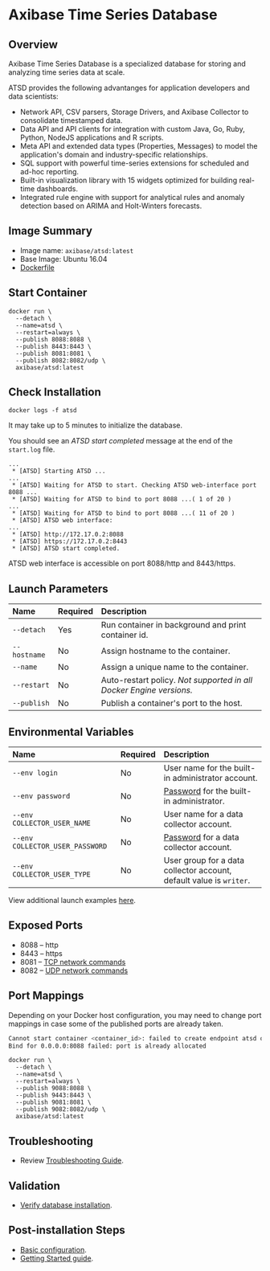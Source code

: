 # Axibase Time Series Database

## Overview

Axibase Time Series Database is a specialized database for storing and analyzing time series data at scale.

ATSD provides the following advantanges for application developers and data scientists:

- Network API, CSV parsers, Storage Drivers, and Axibase Collector to consolidate timestamped data.
- Data API and API clients for integration with custom Java, Go, Ruby, Python, NodeJS applications and R scripts.
- Meta API and extended data types (Properties, Messages) to model the application's domain and industry-specific relationships.
- SQL support with powerful time-series extensions for scheduled and ad-hoc reporting.
- Built-in visualization library with 15 widgets optimized for building real-time dashboards.
- Integrated rule engine with support for analytical rules and anomaly detection based on ARIMA and Holt-Winters forecasts.

## Image Summary

* Image name: `axibase/atsd:latest`
* Base Image: Ubuntu 16.04
* [Dockerfile](https://github.com/axibase/dockers/blob/master/Dockerfile)

## Start Container

```properties
docker run \
  --detach \
  --name=atsd \
  --restart=always \
  --publish 8088:8088 \
  --publish 8443:8443 \
  --publish 8081:8081 \
  --publish 8082:8082/udp \
  axibase/atsd:latest
```

## Check Installation

```
docker logs -f atsd
```

It may take up to 5 minutes to initialize the database.

You should see an _ATSD start completed_ message at the end of the `start.log` file.

```
...
 * [ATSD] Starting ATSD ...
...
 * [ATSD] Waiting for ATSD to start. Checking ATSD web-interface port 8088 ...
 * [ATSD] Waiting for ATSD to bind to port 8088 ...( 1 of 20 )
...
 * [ATSD] Waiting for ATSD to bind to port 8088 ...( 11 of 20 )
 * [ATSD] ATSD web interface:
...
 * [ATSD] http://172.17.0.2:8088
 * [ATSD] https://172.17.0.2:8443
 * [ATSD] ATSD start completed.
```

ATSD web interface is accessible on port 8088/http and 8443/https.

## Launch Parameters

| **Name** | **Required** | **Description** |
|:---|:---|:---|
|`--detach` | Yes | Run container in background and print container id. |
|`--hostname` | No | Assign hostname to the container. |
|`--name` | No | Assign a unique name to the container. |
|`--restart` | No | Auto-restart policy. _Not supported in all Docker Engine versions._ |
|`--publish` | No | Publish a container's port to the host. |

## Environmental Variables

| **Name** | **Required** | **Description** |
|:---|:---|:---|
|`--env login` | No | User name for the built-in administrator account. |
|`--env password` | No | [Password](https://github.com/axibase/atsd-docs/blob/master/administration/user-authentication.md#password-requirements) for the built-in administrator.|
|`--env COLLECTOR_USER_NAME` | No | User name for a data collector account. |
|`--env COLLECTOR_USER_PASSWORD` | No | [Password](https://github.com/axibase/atsd-docs/blob/master/administration/user-authentication.md#password-requirements) for a data collector account.|
|`--env COLLECTOR_USER_TYPE` | No | User group for a data collector account, default value is `writer`.|

View additional launch examples [here](https://github.com/axibase/atsd-docs/blob/master/installation/docker.md#option-1-configure-collector-account-automatically).

## Exposed Ports

* 8088 – http
* 8443 – https
* 8081 – [TCP network commands](https://github.com/axibase/atsd-docs/tree/master/api/network#network-api)
* 8082 – [UDP network commands](https://github.com/axibase/atsd-docs/tree/master/api/network#udp-datagrams)

## Port Mappings

Depending on your Docker host configuration, you may need to change port mappings in case some of the published ports are already taken.

```sh
Cannot start container <container_id>: failed to create endpoint atsd on network bridge:
Bind for 0.0.0.0:8088 failed: port is already allocated
```

```properties
docker run \
  --detach \
  --name=atsd \
  --restart=always \
  --publish 9088:8088 \
  --publish 9443:8443 \
  --publish 9081:8081 \
  --publish 9082:8082/udp \
  axibase/atsd:latest
```

## Troubleshooting

* Review [Troubleshooting Guide](https://github.com/axibase/atsd-docs/blob/master/installation/troubleshooting.md).

## Validation

* [Verify database installation](https://github.com/axibase/atsd-docs/blob/master/installation/verifying-installation.md).

## Post-installation Steps

* [Basic configuration](https://github.com/axibase/atsd-docs/blob/master/installation/post-installation.md).
* [Getting Started guide](https://github.com/axibase/atsd-docs/blob/master/tutorials/getting-started.md).
